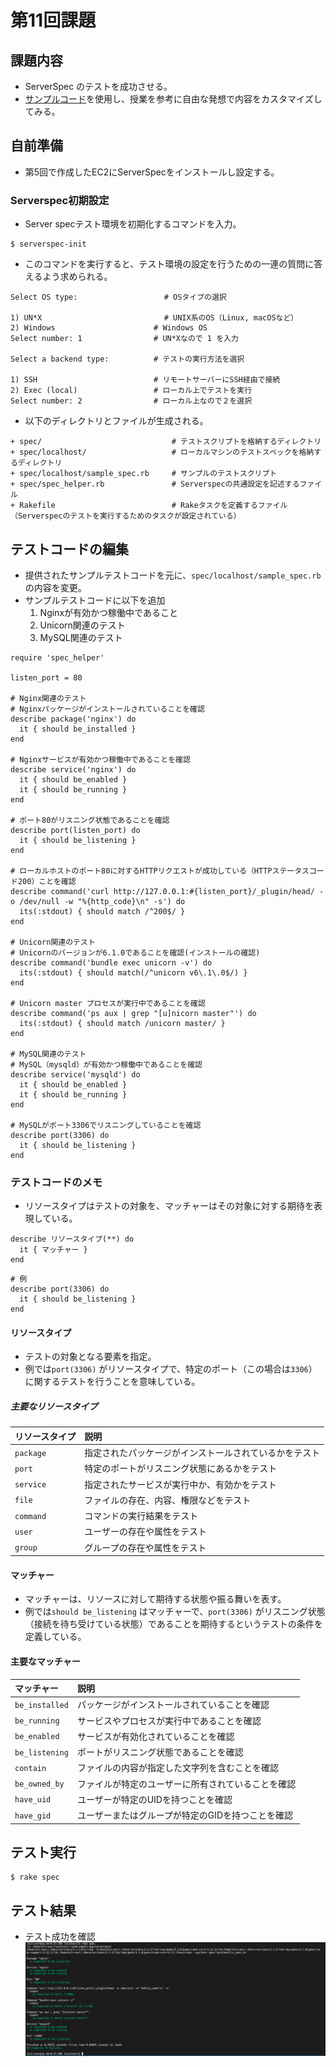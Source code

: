 # 第11回課題

## 課題内容
* ServerSpec のテストを成功させる。 
* [サンプルコード](https://github.com/MasatoshiMizumoto/raisetech_documents/tree/main/aws/samples/serverspec)を使用し、授業を参考に自由な発想で内容をカスタマイズしてみる。

## 自前準備
* 第5回で作成したEC2にServerSpecをインストールし設定する。  

### Serverspec初期設定  
* Server specテスト環境を初期化するコマンドを入力。
```
$ serverspec-init
```
	
* このコマンドを実行すると、テスト環境の設定を行うための一連の質問に答えるよう求められる。
	
```
Select OS type:　　                # OSタイプの選択
	
1) UN*X                     　　   # UNIX系のOS（Linux, macOSなど）
2) Windows                      # Windows OS
Select number: 1                # UN*Xなので 1 を入力
	
Select a backend type:          # テストの実行方法を選択
	
1) SSH                          # リモートサーバーにSSH経由で接続
2) Exec (local)                 # ローカル上でテストを実行
Select number: 2                # ローカル上なので２を選択
```  
	
* 以下のディレクトリとファイルが生成される。
```
+ spec/                             # テストスクリプトを格納するディレクトリ
+ spec/localhost/                   # ローカルマシンのテストスペックを格納するディレクトリ
+ spec/localhost/sample_spec.rb     # サンプルのテストスクリプト
+ spec/spec_helper.rb               # Serverspecの共通設定を記述するファイル
+ Rakefile                          # Rakeタスクを定義するファイル（Serverspecのテストを実行するためのタスクが設定されている）
```
	

## テストコードの編集
* 提供されたサンプルテストコードを元に、`spec/localhost/sample_spec.rb`の内容を変更。
* サンプルテストコードに以下を追加
    1. Nginxが有効かつ稼働中であること
    2. Unicorn関連のテスト
    3. MySQL関連のテスト  
   

```
require 'spec_helper'

listen_port = 80

# Nginx関連のテスト
# Nginxパッケージがインストールされていることを確認
describe package('nginx') do
  it { should be_installed }
end

# Nginxサービスが有効かつ稼働中であることを確認
describe service('nginx') do
  it { should be_enabled }
  it { should be_running }
end

# ポート80がリスニング状態であることを確認
describe port(listen_port) do
  it { should be_listening }
end

# ローカルホストのポート80に対するHTTPリクエストが成功している（HTTPステータスコード200）ことを確認
describe command('curl http://127.0.0.1:#{listen_port}/_plugin/head/ -o /dev/null -w "%{http_code}\n" -s') do
  its(:stdout) { should match /^200$/ }
end

# Unicorn関連のテスト
# Unicornのバージョンが6.1.0であることを確認(インストールの確認)
describe command('bundle exec unicorn -v') do
  its(:stdout) { should match(/^unicorn v6\.1\.0$/) }
end

# Unicorn master プロセスが実行中であることを確認
describe command('ps aux | grep "[u]nicorn master"') do
  its(:stdout) { should match /unicorn master/ }
end

# MySQL関連のテスト
# MySQL（mysqld）が有効かつ稼働中であることを確認
describe service('mysqld') do
  it { should be_enabled }
  it { should be_running }
end

# MySQLがポート3306でリスニングしていることを確認
describe port(3306) do
  it { should be_listening }
end
```  

### テストコードのメモ
* リソースタイプはテストの対象を、マッチャーはその対象に対する期待を表現している。
```
describe リソースタイプ(**) do
  it { マッチャー }
end
```  
```  
# 例
describe port(3306) do
  it { should be_listening }
end
```  

#### リソースタイプ
* テストの対象となる要素を指定。
* 例では`port(3306)` がリソースタイプで、特定のポート（この場合は`3306`）に関するテストを行うことを意味している。  
	
##### 主要なリソースタイプ
|リソースタイプ|説明|
|:--|:--|
| `package`      | 指定されたパッケージがインストールされているかをテスト |
| `port`         | 特定のポートがリスニング状態にあるかをテスト         |
| `service`      | 指定されたサービスが実行中か、有効かをテスト        |
| `file`         | ファイルの存在、内容、権限などをテスト           |
| `command`      | コマンドの実行結果をテスト                   |
| `user`         | ユーザーの存在や属性をテスト                  |
| `group`        | グループの存在や属性をテスト                  |


#### マッチャー
* マッチャーは、リソースに対して期待する状態や振る舞いを表す。
* 例では`should be_listening` はマッチャーで、`port(3306)` がリスニング状態（接続を待ち受けている状態）であることを期待するというテストの条件を定義している。  
	
#### 主要なマッチャー
| マッチャー      | 説明                                        |
|:--|:--|
| `be_installed`  | パッケージがインストールされていることを確認      |
| `be_running`    | サービスやプロセスが実行中であることを確認        |
| `be_enabled`    | サービスが有効化されていることを確認             |
| `be_listening`  | ポートがリスニング状態であることを確認            |
| `contain`       | ファイルの内容が指定した文字列を含むことを確認      |
| `be_owned_by`   | ファイルが特定のユーザーに所有されていることを確認  |
| `have_uid`      | ユーザーが特定のUIDを持つことを確認              |
| `have_gid`      | ユーザーまたはグループが特定のGIDを持つことを確認   |

	


## テスト実行
```
$ rake spec
``` 
## テスト結果
* テスト成功を確認
![testok](./img/lecture11/testok.png)
